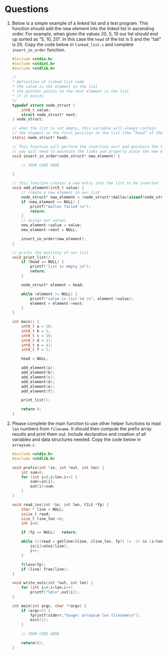 # Questions

1. Below is a simple example of a linked list and a test program.
This function
should add the new element into the linked list in ascending order.
For example, when given the values 20, 5, 10 our list
should end up sorted as “5, 10, 20“.
In this case the `head` of the list is 5 and the "tail" is 20.
Copy the code below in `linked_list.c` and 
complete `insert_in_order` function. 

    ```C
    #include <stdio.h>
    #include <stdint.h>
    #include <stdlib.h>
    
    /*
    * definition of linked list node
    * the value is the element in the list
    * the pointer points to the next element in the list
    * if it exists
    */
    typedef struct node_struct {
        int8_t value;
        struct node_struct* next;
    } node_struct;
    
    // when the list is not empty, this variable will always contain
    // the element in the first position in the list (the “head” of the list)
    static node_struct* head;
    
    // This function will perform the insertion sort and maintain the linked list
    // you will need to maintain the links and properly place the new element
    void insert_in_order(node_struct* new_element) {

        // YOUR CODE HERE

    }
    
    // this function creates a new entry into the list to be inserted
    void add_element(int8_t value) {
        // create a new element in our list
        node_struct* new_element = (node_struct*)malloc(sizeof(node_struct));
        if (new_element == NULL) {
            printf("malloc failed \n");
            return;
        }
        // assign our values
        new_element->value = value;
        new_element->next = NULL;

        insert_in_order(new_element);
    }
    
    // prints the entirety of our list
    void print_list() {
        if (head == NULL) {
            printf("list is empty \n");
            return;
        }
    
        node_struct* element = head;

        while (element != NULL) {
            printf("value in list %d \n", element->value);
            element = element->next;
        }
    }
    
    int main() {
        int8_t a = 20;
        int8_t b = 5;
        int8_t c = 10;
        int8_t d = 21;
        int8_t e = 41;
        int8_t f = 2;

        head = NULL;

        add_element(a);
        add_element(b);
        add_element(c);
        add_element(d);
        add_element(e);
        add_element(f);

        print_list();

        return 0;
    }    
    ```

2. Please complete the main function to use other helper functions
to read `len` numbers from `filename`.
It should then compute the prefix array results and print them out.
Include declaration and creation of all variables and data structures needed.
Copy the code below in `arraysum.c`. 

    ```C
    #include <stdio.h>
    #include <stdlib.h>

    void prefix(int *in, int *out, int len) {
        int sum=0;
        for (int i=0;i<len;i++) {
            sum+=in[i];
            out[i]=sum;
        }
    }

    void read_ins(int *in, int len, FILE *fp) {
        char * line = NULL;
        ssize_t read;
        size_t line_len =0;
        int i=0;

        if (fp == NULL)   return;

        while (((read = getline(&line, &line_len, fp)) != -1) && (i<len)) {
            in[i]=atoi(line);
            i++;
        }

        fclose(fp);
        if (line) free(line);
    }

    void write_outs(int *out, int len) {
        for (int i=0;i<len;i++)
            printf("%d\n",out[i]);
    }

    int main(int argc, char **argv) {
        if (argc<2) {
            fprintf(stderr,"Usage: arraysum len filename\n");
            exit(1);
        }
        
        // YOUR CODE HERE

        return(0);
    }
    ```
